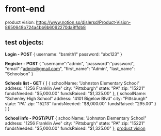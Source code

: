 # front-end

product vision: https://www.notion.so/dislersd/Product-Vision-8650648b724a4bb6b6062270da8ffdb8


## test objects:

**Login - POST**
    {
        username: "bsmith1"
        password: "abc123"
    }

**Register - POST**
    {
        "username":"admin",
        "password":"password",
        "email":"admin@gmail.com",
        "first_name": "Admin",
        "last_name": "Schoolson"
    }

**Schools list - GET**
    {
        [
            {
                schoolName: "Johnston Elementary School"
                address: "1256 Franklin Ave"
                city: "Pittsburgh"
                state: "PA"
                zip: "15221"
                fundsNeeded: "$5,000.00"
                fundsRaised: "$1,325.00"
            },
            {
                schoolName: "Schenley High School"
                address: "4101 Bigelow Blvd"
                city: "Pittsburgh"
                state: "PA"
                zip: "15213"
                fundsNeeded: "$8,000.00"
                fundsRaised: "295.00"
            }
        ]
    }

**School info - POST/PUT**
    {
        schoolName: "Johnston Elementary School"
        address: "1256 Franklin Ave"
        city: "Pittsburgh"
        state: "PA"
        zip: "15221"
        fundsNeeded: "$5,000.00"
        fundsRaised: "$1,325.00"
    },
[product vision](https://www.notion.so/dislersd/Product-Vision-8650648b724a4bb6b6062270da8ffdb8)
